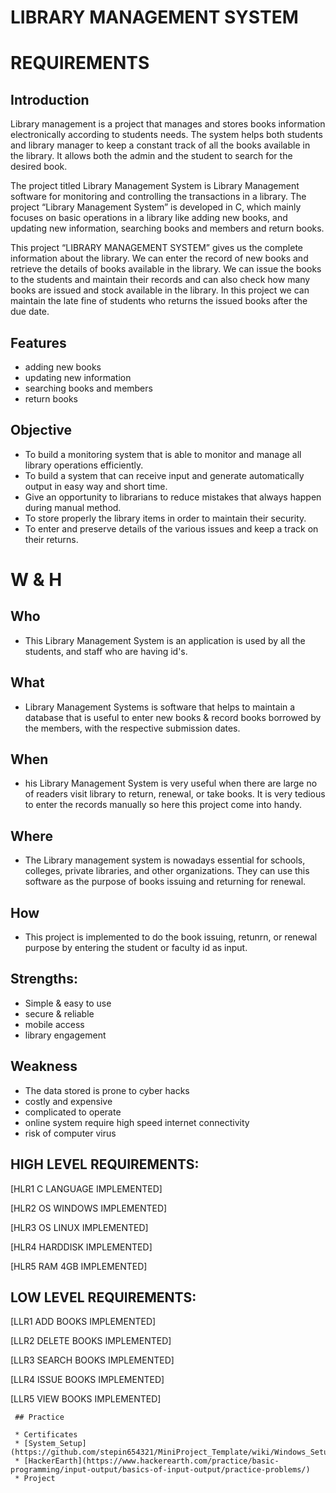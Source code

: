 # LIBRARY MANAGEMENT SYSTEM


# REQUIREMENTS
## Introduction

Library management is a project that manages and stores books information electronically according to students needs. The system helps both students and library     manager to keep a constant track of all the books available in the library. It allows both the admin and the student to search for the desired book.
  
The project titled Library Management System is Library Management software for monitoring and controlling the transactions in a library. The project “Library Management System” is developed in C, which mainly focuses on basic operations in a library like adding new books, and updating new information, searching books and members and return books.
  
  
This project “LIBRARY MANAGEMENT SYSTEM” gives us the complete information about the library. We can enter the record of new books and retrieve the details of books available in the library. We can issue the books to the students and maintain their records and can also check how many books are issued and stock available in the library. In this project we can maintain the late fine of students who returns the issued books after the due date.

## Features
* adding new books
* updating new information
* searching books and members
* return books

## Objective
* To build a monitoring system that is able to monitor and manage all library operations efficiently.
* To build a system that can receive input and generate automatically output in easy way and short time.
* Give an opportunity to librarians to reduce mistakes that always happen during manual method.
* To store properly the library items in order to maintain their security.
* To enter and preserve details of the various issues and keep a track on their returns.

# W & H
## Who
* This Library Management System is an application is used by all the students, and staff who are having id's.


## What 
* Library Management Systems is software that helps to maintain a database that is useful to enter new books & record books borrowed by the members, with the respective submission dates.


## When
* his Library Management System is very useful when there are large no of readers visit library to return, renewal, or take books. It is very tedious to enter the records manually so here this project come into handy.

## Where
* The Library management system is nowadays essential for schools, colleges, private libraries, and other organizations. They can use this software as the purpose of books issuing and returning for renewal.

## How
* This project is implemented to do the book issuing, retunrn, or renewal purpose by entering the student or faculty id as input.

## Strengths:
* Simple & easy to use
* secure & reliable
* mobile access
* library engagement

## Weakness
* The data stored is prone to cyber hacks
* costly and expensive
* complicated to operate
* online system require high speed internet connectivity
* risk of computer virus

## HIGH LEVEL REQUIREMENTS:

[HLR1	C LANGUAGE	IMPLEMENTED]

[HLR2	OS WINDOWS	IMPLEMENTED]

[HLR3	OS LINUX	IMPLEMENTED]

[HLR4	HARDDISK	IMPLEMENTED]

[HLR5	RAM 4GB	  IMPLEMENTED]

## LOW LEVEL REQUIREMENTS:

[LLR1	 ADD BOOKS	IMPLEMENTED]

[LLR2	DELETE BOOKS	IMPLEMENTED]

[LLR3	SEARCH BOOKS	IMPLEMENTED]

[LLR4	ISSUE BOOKS	IMPLEMENTED]

[LLR5	VIEW BOOKS	IMPLEMENTED]


     ## Practice
     
     * Certificates 
     * [System_Setup](https://github.com/stepin654321/MiniProject_Template/wiki/Windows_Setup)
     * [HackerEarth](https://www.hackerearth.com/practice/basic-programming/input-output/basics-of-input-output/practice-problems/)
     * Project
    
